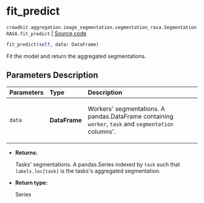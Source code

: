 # fit_predict
`crowdkit.aggregation.image_segmentation.segmentation_rasa.SegmentationRASA.fit_predict` | [Source code](https://github.com/Toloka/crowd-kit/blob/v1.2.1/crowdkit/aggregation/image_segmentation/segmentation_rasa.py#L132)

```python
fit_predict(self, data: DataFrame)
```

Fit the model and return the aggregated segmentations.

## Parameters Description

| Parameters | Type | Description |
| :----------| :----| :-----------|
`data`|**DataFrame**|<p>Workers&#x27; segmentations. A pandas.DataFrame containing `worker`, `task` and `segmentation` columns&#x27;.</p>

* **Returns:**

  Tasks' segmentations.
A pandas.Series indexed by `task` such that `labels.loc[task]`
is the tasks's aggregated segmentation.

* **Return type:**

  Series

